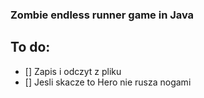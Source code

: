 ### Zombie endless runner game in Java

## To do:
- [] Zapis i odczyt z pliku
- [] Jesli skacze to Hero nie rusza nogami